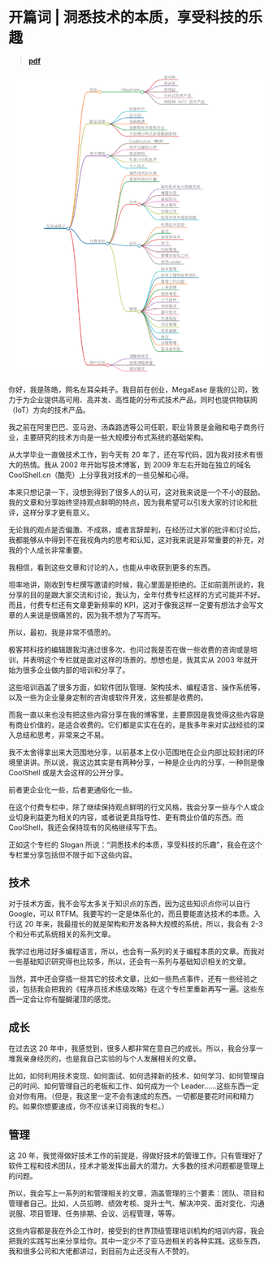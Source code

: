 # 开篇词 | 洞悉技术的本质，享受科技的乐趣

> **[pdf](../asset/zuo-er-tin-feng.pdf)**

![1](../img/000/1.png)  

你好，我是陈皓，网名左耳朵耗子。我目前在创业，MegaEase 是我的公司，致力于为企业提供高可用、高并发、高性能的分布式技术产品，同时也提供物联网（IoT）方向的技术产品。  

我之前在阿里巴巴、亚马逊、汤森路透等公司任职，职业背景是金融和电子商务行业，主要研究的技术方向是一些大规模分布式系统的基础架构。  

从大学毕业一直做技术工作，到今天有 20 年了，还在写代码，因为我对技术有很大的热情。我从 2002 年开始写技术博客，到 2009 年左右开始在独立的域名 CoolShell.cn（酷壳）上分享我对技术的一些见解和心得。  

本来只想记录一下，没想到得到了很多人的认可，这对我来说是一个不小的鼓励。我的文章和分享始终坚持观点鲜明的特点，因为我希望可以引发大家的讨论和批评，这样分享才更有意义。  

无论我的观点是否偏激、不成熟，或者言辞犀利，在经历过大家的批评和讨论后，我都能够从中得到不在我视角内的思考和认知，这对我来说是非常重要的补充，对我的个人成长非常重要。  

我相信，看到这些文章和讨论的人，也能从中收获到更多的东西。  

坦率地讲，刚收到专栏撰写邀请的时候，我心里面是拒绝的。正如前面所说的，我分享的目的是跟大家交流和讨论，我认为，全年付费专栏这样的方式可能并不好。而且，付费专栏还有文章更新频率的 KPI，这对于像我这样一定要有想法才会写文章的人来说是很痛苦的，因为我不想为了写而写。  

所以，最初，我是非常不情愿的。  

极客邦科技的编辑跟我沟通过很多次，也问过我是否在做一些收费的咨询或是培训，并表明这个专栏就是面对这样的场景的。想想也是，我其实从 2003 年就开始为很多企业做内部的培训和分享了。  

这些培训涵盖了很多方面，如软件团队管理、架构技术、编程语言、操作系统等，以及一些为企业量身定制的咨询或软件开发，这些都是收费的。  

而我一直以来也没有把这些内容分享在我的博客里，主要原因是我觉得这些内容是有商业价值的，是适合收费的。它们都是实实在在的，是我多年来对实战经验的深入总结和思考，非常来之不易。  

我不太舍得拿出来大范围地分享，以前基本上仅小范围地在企业内部比较封闭的环境里讲讲。所以说，我这边其实是有两种分享，一种是企业内的分享，一种则是像 CoolShell 或是大会这样的公开分享。  

前者更企业化一些，后者更通俗化一些。  

在这个付费专栏中，除了继续保持观点鲜明的行文风格，我会分享一些与个人或企业切身利益更为相关的内容，或者说更具指导性、更有商业价值的东西。而 CoolShell，我还会保持现有的风格继续写下去。  

正如这个专栏的 Slogan 所说：“洞悉技术的本质，享受科技的乐趣”，我会在这个专栏里分享包括但不限于如下这些内容。  

## 技术

对于技术方面，我不会写太多关于知识点的东西，因为这些知识点你可以自行 Google，可以 RTFM。我要写的一定是体系化的，而且要能直达技术的本质。入行这 20 年来，我最擅长的就是架构和开发各种大规模的系统，所以，我会有 2-3 个和分布式系统相关的系列文章。  

我学过也用过好多编程语言，所以，也会有一系列的关于编程本质的文章。而我对一些基础知识研究得也比较多，所以，还会有一系列与基础知识相关的文章。  

当然，其中还会穿插一些其它的技术文章，比如一些热点事件，还有一些经验之谈，包括我会把我的《程序员技术练级攻略》在这个专栏里重新再写一遍。这些东西一定会让你有醍醐灌顶的感觉。  

## 成长

在过去这 20 年中，我感觉到，很多人都非常在意自己的成长。所以，我会分享一堆我亲身经历的，也是我自己实验的与个人发展相关的文章。  

比如，如何利用技术变现、如何面试、如何选择新的技术、如何学习、如何管理自己的时间、如何管理自己的老板和工作、如何成为一个 Leader……这些东西一定会对你有用。（但是，我这里一定不会有速成的东西。一切都是要花时间和精力的。如果你想要速成，你不应该来订阅我的专栏。）  

## 管理

这 20 年，我觉得做好技术工作的前提是，得做好技术的管理工作。只有管理好了软件工程和技术团队，技术才能发挥出最大的潜力。大多数的技术问题都是管理上的问题。  

所以，我会写上一系列的和管理相关的文章，涵盖管理的三个要素：团队、项目和管理者自己。比如，人员招聘、绩效考核、提升士气、解决冲突、面对变化、沟通说服、项目管理、任务排期、会议、远程管理，等等。  

这些内容都是我在外企工作时，接受到的世界顶级管理培训机构的培训内容，我会把我的实践写出来分享给你。其中一定少不了亚马逊相关的各种实践。这些东西，我和很多公司和大佬都讲过，到目前为止还没有人不赞的。  
